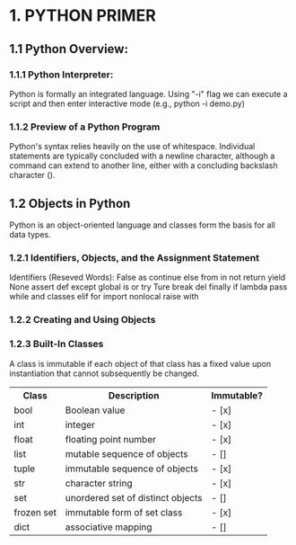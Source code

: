 # 1. PYTHON PRIMER


## 1.1 Python Overview:
### 1.1.1 Python Interpreter:
Python is formally an integrated language.
Using "-i" flag we can execute a script and then enter interactive mode (e.g., python -i demo.py)

### 1.1.2 Preview of a Python Program
Python's syntax relies heavily on the use of whitespace.
Individual statements are typically concluded with a newline character, although a command can extend to another line, either with a concluding backslash character (\).

## 1.2 Objects in Python
Python is an object-oriented language and classes form the basis for all data types.

### 1.2.1 Identifiers, Objects, and the Assignment Statement
Identifiers (Reseved Words):
False       as      continue     else    from    in       not     return  yield
None        assert  def          except  global  is       or      try
Ture        break   del          finally if      lambda   pass    while
and         classes elif         for     import  nonlocal raise   with

### 1.2.2 Creating and Using Objects

### 1.2.3 Built-In Classes
A class is immutable if each object of that class has a fixed value upon instantiation that cannot subsequently be changed.

<table>
  <tr>
    <th>Class</th>
    <th>Description</th>
    <th>Immutable?</th>
  </tr>

  <tr>
    <td>bool</td>
    <td>Boolean value</td>
    <td> - [x]</td>
  </tr>

  <tr>
    <td>int</td>
    <td>integer</td>
    <td> - [x]</td>
  </tr>

  <tr>
    <td>float</td>
    <td>floating point number</td>
    <td> - [x]</td>
  </tr>

  <tr>
    <td>list</td>
    <td>mutable sequence of objects</td>
    <td> - []</td>
  </tr>

  <tr>
    <td>tuple</td>
    <td>immutable sequence of objects</td>
    <td> - [x]</td>
  </tr>

  <tr>
    <td>str</td>
    <td>character string</td>
    <td> - [x]</td>
  </tr>

  <tr>
    <td>set</td>
    <td>unordered set of distinct objects</td>
    <td> - []</td>
  </tr>

  <tr>
    <td>frozen set</td>
    <td>immutable form of set class</td>
    <td> - [x]</td>
  </tr>

  <tr>
    <td>dict</td>
    <td>associative mapping</td>
    <td> - []</td>
  </tr>
</table>
